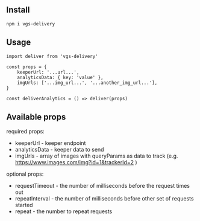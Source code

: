## Install 

```npm i vgs-delivery```

## Usage

```
import deliver from 'vgs-delivery'

const props = {
    keeperUrl: '...url...',
    analyticsData: { key: 'value' },
    imgUrls: ['...img_url...', '...another_img_url...'],
}

const deliverAnalytics = () => deliver(props)
```

## Available props
required props:
- keeperUrl - keeper endpoint
- analyticsData - keeper data to send
- imgUrls - array of images with queryParams as data to track (e.g. https://www.images.com/img?id=1&trackerId=2 )

optional props:
- requestTimeout - the number of milliseconds before the request times out
- repeatInterval - the number of milliseconds before other set of requests started
- repeat - the number to repeat requests
